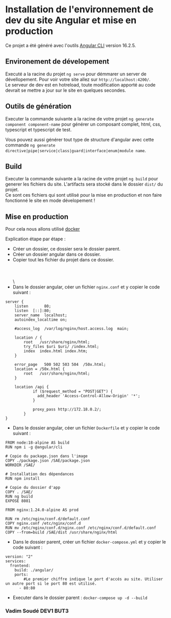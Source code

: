 # Installation de l'environnement de dev du site Angular et mise en production

Ce projet a été généré avec l'outils [Angular CLI](https://github.com/angular/angular-cli) version 16.2.5.

## Environement de dévelopement

Executé a la racine du projet `ng serve` pour démmarer un server de dévellopement.
Pour voir votre site allez sur `http://localhost:4200/`. \
Le serveur de dev est en hotreload, toute modification apporté au code devrait se mettre a jour sur le site en quelques secondes.

## Outils de génération

Executer la commande suivante a la racine de votre projet `ng generate component component-name` pour générer un composant complet, html, css, typescript et typescript de test. 

Vous pouvez aussi générer tout type de structure d'angular avec cette commande `ng generate directive|pipe|service|class|guard|interface|enum|module name`.

## Build

Executer la commande suivante a la racine de votre projet `ng build` pour generer les fichiers du site. 
L'artifacts sera stocké dans le dossier `dist/` du projet.\
Ce sont ces fichiers qui sont utilisé pour la mise en production et non faire fonctionné le site en mode dévelopement !

## Mise en production

Pour cela nous allons utilisé [docker](https://docs.docker.com)

Explication étape par étape :

- Créer un dossier, ce dossier sera le dossier parent.
- Créer un dossier angular dans ce dossier.
- Copier tout les fichier du projet dans ce dossier.\
\
\
\
\
- Dans le dossier angular, céer un fichier `nginx.conf` et y copier le code suivant :
```
server {
    listen       80;
    listen  [::]:80;
    server_name  localhost;
    autoindex_localtime on;

    #access_log  /var/log/nginx/host.access.log  main;

    location / {
        root   /usr/share/nginx/html;
        try_files $uri $uri/ /index.html;
        index  index.html index.htm;
    }

    error_page   500 502 503 504  /50x.html;
    location = /50x.html {
        root   /usr/share/nginx/html;
    }

    location /api {
            if ($request_method = "POST|GET") {
              add_header 'Access-Control-Allow-Origin' '*';
            }

            proxy_pass http://172.18.0.2/;
        }
}
```
- Dans le dossier angular, céer un fichier `Dockerfile` et y copier le code suivant :
```
FROM node:18-alpine AS build
RUN npm i -g @angular/cli

# Copie du package.json dans l'image
COPY ./package.json /SAE/package.json
WORKDIR /SAE/

# Installation des dépendances
RUN npm install

# Copie du dossier d'app
COPY . /SAE/
RUN ng build
EXPOSE 8081

FROM nginx:1.24.0-alpine AS prod

RUN rm /etc/nginx/conf.d/default.conf
COPY nginx.conf /etc/nginx/conf.d
RUN mv /etc/nginx/conf.d/nginx.conf /etc/nginx/conf.d/default.conf
COPY --from=build /SAE/dist /usr/share/nginx/html
```
- Dans le dossier parent, créer un fichier `docker-compose.yml` et y copier le code suivant :

```
version: "2"
services:
  frontend:
    build: ./angular/
    ports:
        #Le premier chiffre indique le port d'accés au site. Utiliser un autre port si le port 80 est utilisé.
      - 80:80
```
- Executer dans le dossier parent : `docker-compose up -d --build`


### Vadim Soudé DEV1 BUT3
